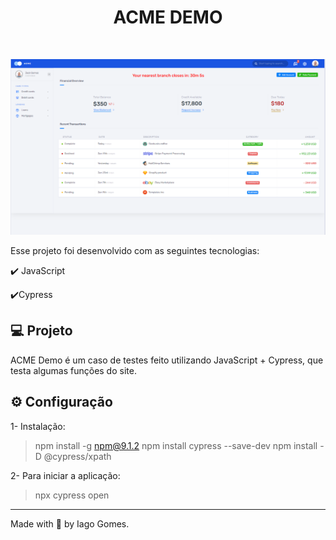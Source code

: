 
<h1 align="center">
   ACME DEMO
</h1>

<br>

<p align="center">
  <a>
  <img alt="ACME" src="https://raw.githubusercontent.com/Iago-gomes/ACME-DEMO/main/public/readme/home.png" />
  </a>
</p>


Esse projeto foi desenvolvido com as seguintes tecnologias:

✔️ JavaScript

✔️Cypress


## 💻 Projeto

ACME Demo é um caso de testes feito utilizando JavaScript + Cypress, que testa algumas funções do site.

## ⚙ Configuração

1- Instalação:
> npm install -g npm@9.1.2
> npm install cypress --save-dev
> npm install -D @cypress/xpath

2- Para iniciar a aplicação:
> npx cypress open


---

Made with 💜 by Iago Gomes.
